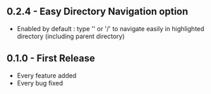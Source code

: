 ## 0.2.4 - Easy Directory Navigation option
* Enabled by default : type '\' or '/' to navigate easily in highlighted directory (including parent directory)

## 0.1.0 - First Release
* Every feature added
* Every bug fixed
